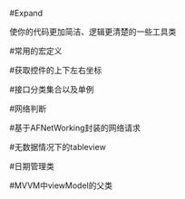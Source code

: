 #Expand

使你的代码更加简洁、逻辑更清楚的一些工具类 

#常用的宏定义

#获取控件的上下左右坐标

#接口分类集合以及单例

#网络判断

#基于AFNetWorking封装的网络请求

#无数据情况下的tableview

#日期管理类

#MVVM中viewModel的父类
